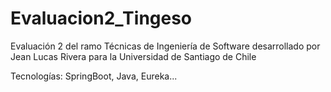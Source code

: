 # Evaluacion2_Tingeso
Evaluación 2 del ramo Técnicas de Ingeniería de Software desarrollado por Jean Lucas Rivera para la Universidad de Santiago de Chile

Tecnologías: SpringBoot, Java, Eureka...
